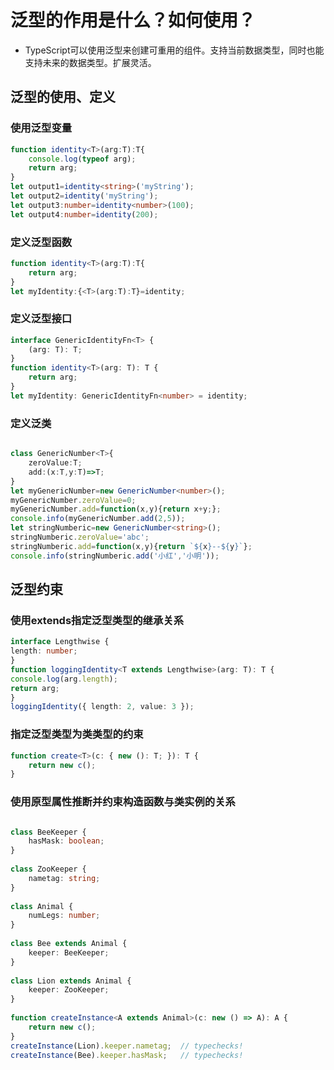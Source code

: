 # 泛型的作用是什么？如何使用？
- TypeScript可以使用泛型来创建可重用的组件。支持当前数据类型，同时也能支持未来的数据类型。扩展灵活。
## 泛型的使用、定义
### 使用泛型变量
```typescript
function identity<T>(arg:T):T{
    console.log(typeof arg);
    return arg;
}
let output1=identity<string>('myString');
let output2=identity('myString');
let output3:number=identity<number>(100);
let output4:number=identity(200);
```

### 定义泛型函数
```typescript
function identity<T>(arg:T):T{
    return arg;
}
let myIdentity:{<T>(arg:T):T}=identity;
```

### 定义泛型接口
```typescript
interface GenericIdentityFn<T> {
    (arg: T): T;
}
function identity<T>(arg: T): T {
    return arg;
}
let myIdentity: GenericIdentityFn<number> = identity;
```

### 定义泛类
```typescript

class GenericNumber<T>{
    zeroValue:T;
    add:(x:T,y:T)=>T;
}
let myGenericNumber=new GenericNumber<number>();
myGenericNumber.zeroValue=0;
myGenericNumber.add=function(x,y){return x+y;};
console.info(myGenericNumber.add(2,5));
let stringNumberic=new GenericNumber<string>();
stringNumberic.zeroValue='abc';
stringNumberic.add=function(x,y){return `${x}--${y}`};
console.info(stringNumberic.add('小红','小明'));
```

## 泛型约束
### 使用extends指定泛型类型的继承关系
```typescript
interface Lengthwise {
length: number;
}
function loggingIdentity<T extends Lengthwise>(arg: T): T {
console.log(arg.length);
return arg;
}
loggingIdentity({ length: 2, value: 3 });
```

### 指定泛型类型为类类型的约束
```typescript
function create<T>(c: { new (): T; }): T {
    return new c();
}
```

### 使用原型属性推断并约束构造函数与类实例的关系
```typescript

class BeeKeeper {
    hasMask: boolean;
}
 
class ZooKeeper {
    nametag: string;
}
 
class Animal {
    numLegs: number;
}
 
class Bee extends Animal {
    keeper: BeeKeeper;
}
 
class Lion extends Animal {
    keeper: ZooKeeper;
}
 
function createInstance<A extends Animal>(c: new () => A): A {
    return new c();
}
createInstance(Lion).keeper.nametag;  // typechecks!
createInstance(Bee).keeper.hasMask;   // typechecks!
```